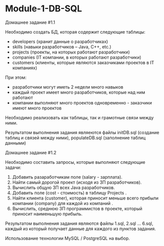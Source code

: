# Module-1-DB-SQL

Домашнее задание #1.1

Необходимо создать БД, которая содержит следующие таблицы:

- developers (хранит данные о разработчиках)
- skills (навыки разработчиков – Java, C++, etc.)
- projects (проекты, на которых работают разработчики)
- companies (IT компании, в которых работают разработчики)
- customers (клиенты, которые являются заказчиками проектов в IT компаниях)

При этом:

- разработчики могут иметь 2 недели много навыков
- каждый проект имеет много разработчиков, которые над ним работают
- компании выполняют много проектов одновременно - заказчики имеют много проектов

Необходимо реализовать как таблицы, так и грамотные связи между ними.

Результатом выполнения задания являеются файлы initDB.sql (создание таблиц и связей между ними), populateDB.sql (заполнение таблиц данными)

Домашнее задание #1.2



Необходимо составить запросы, которые выполняют следующие задачи:

1. Добавить разаработчикам поле (salary - зарплата).
2. Найти самый дорогой проект (исходя из ЗП разработчиков).
3. Вычислить общую ЗП всех Java разработчиков.
4. Добавить поле (cost - стоимость) в таблицу Projects .
5. Найти клиента (customer), которая приносит меньше всего прибыли компании (company) для каждой из компаний .
6. Вычислить, среднюю ЗП программистов в проекте, который приносит наименьшую прибыль.

Результатом выполнения задания являются файлы 1.sql, 2.sql … 6.sql, каждый из который получает данные для каждого из пунктов задания.

Использование технологии MySQL / PostgreSQL на выбор.
